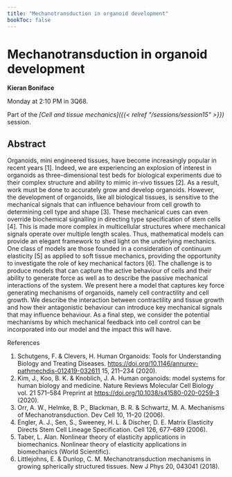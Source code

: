 ```yaml
---
title: "Mechanotransduction in organoid development"
bookToc: false
---
```


# Mechanotransduction in organoid development

**Kieran Boniface**

Monday at 2:10 PM in 3Q68.

Part of the *[Cell and tissue mechanics]({{< relref "/sessions/session15" >}})* session.

## Abstract

Organoids, mini engineered tissues, have become increasingly popular in recent years [1]. Indeed, we are experiencing an explosion of interest in organoids as three-dimensional test beds for biological experiments due to their complex structure and ability to mimic in-vivo tissues [2]. As a result, work must be done to accurately grow and develop organoids. However, the development of organoids, like all biological tissues, is sensitive to the mechanical signals that can influence behaviour from cell growth to determining cell type and shape [3]. These mechanical cues can even override biochemical signalling in directing type specification of stem cells [4]. This is made more complex in multicellular structures where mechanical signals operate over multiple length scales. Thus, mathematical models can provide an elegant framework to shed light on the underlying mechanics.
One class of models are those founded in a consideration of continuum elasticity [5] as applied to soft tissue mechanics, providing the opportunity to investigate the role of key mechanical factors [6]. The challenge is to produce models that can capture the active behaviour of cells and their ability to generate force as well as to describe the passive mechanical interactions of the system. We present here a model that captures key force generating mechanisms of organoids, namely cell contractility and cell growth. We describe the interaction between contractility and tissue growth and how their antagonistic behaviour can introduce key mechanical signals that may influence behaviour. As a final step, we consider the potential mechanisms by which mechanical feedback into cell control can be incorporated into our model and the impact this will have.

References
1.	Schutgens, F. & Clevers, H. Human Organoids: Tools for Understanding Biology and Treating Diseases. https://doi.org/10.1146/annurev-pathmechdis-012419-032611 15, 211–234 (2020).
2.	Kim, J., Koo, B. K. & Knoblich, J. A. Human organoids: model systems for human biology and medicine. Nature Reviews Molecular Cell Biology vol. 21 571–584 Preprint at https://doi.org/10.1038/s41580-020-0259-3 (2020).
3.	Orr, A. W., Helmke, B. P., Blackman, B. R. & Schwartz, M. A. Mechanisms of Mechanotransduction. Dev Cell 10, 11–20 (2006).
4.	Engler, A. J., Sen, S., Sweeney, H. L. & Discher, D. E. Matrix Elasticity Directs Stem Cell Lineage Specification. Cell 126, 677–689 (2006).
5.	Taber, L. Alan. Nonlinear theory of elasticity applications in biomechanics. Nonlinear theory of elasticity applications in biomechanics (World Scientific).
6.	Littlejohns, E. & Dunlop, C. M. Mechanotransduction mechanisms in growing spherically structured tissues. New J Phys 20, 043041 (2018).



